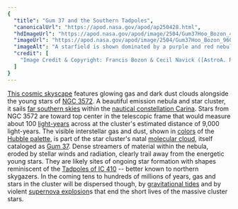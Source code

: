 ```yaml
---
{
  "title": "Gum 37 and the Southern Tadpoles",
  "canonicalUrl": "https://apod.nasa.gov/apod/ap250428.html",
  "hdImageUrl": "https://apod.nasa.gov/apod/image/2504/Gum37Hoo_Bozon_4863.jpg",
  "imageUrl": "https://apod.nasa.gov/apod/image/2504/Gum37Hoo_Bozon_960.jpg",
  "imageAlt": "A starfield is shown dominated by a purple and red nebula. Several dark dust pillars are visible that appear not unlike tadpoles. Please see the explanation for more detailed information.",
  "credit": [
    "Image Credit & Copyright: Francis Bozon & Cecil Navick ([AstroA. R. O.](https://astroaro.fr/))"
  ]
}
---
```


[This cosmic skyscape](https://astroaro.fr/fr_gum_37/) features glowing gas and dark dust clouds alongside the young stars of [NGC 3572](https://apod.nasa.gov/apod/ap220506.html). A beautiful emission nebula and star cluster, it sails [far southern skies](https://science.nasa.gov/asset/hubble/ground-based-image-of-carina-constellation-2/) within the [nautical constellation Carina](https://en.wikipedia.org/wiki/Carina_\(constellation\)). Stars from NGC 3572 are toward top center in the telescopic frame that would measure about 100 [light-years](https://spaceplace.nasa.gov/light-year/) across at the cluster's estimated distance of 9,000 light-years. The visible interstellar gas and dust, shown in [colors](https://science.nasa.gov/mission/hubble/science/science-behind-the-discoveries/wavelengths/) of the [Hubble palette](https://delsaert.com/deep-sky/nebulae/h-alpha/), is part of the star cluster's natal [molecular cloud](https://en.wikipedia.org/wiki/Molecular_cloud), itself cataloged as [Gum 37](http://galaxymap.org/cat/view/gum/37). Dense streamers of material within the nebula, eroded by stellar winds and radiation, clearly trail away from the energetic young stars. They are likely sites of ongoing star formation with shapes reminiscent of the [Tadpoles of IC 410](https://apod.nasa.gov/apod/ap180124.html) -- better known to northern skygazers. In the coming tens to hundreds of millions of years, gas and stars in the cluster will be dispersed though, by [gravitational tides](https://oceanservice.noaa.gov/education/tutorial_tides/tides02_cause.html) and by violent [supernova explosion](https://science.nasa.gov/asset/hubble/supernova-explosion/)s that end the short lives of the massive cluster stars.
